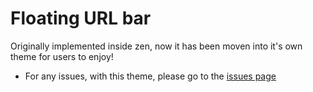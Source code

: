 
# Floating URL bar

Originally implemented inside zen, now it has been moven into it's own theme for users to enjoy!

* For any issues, with this theme, please go to the [issues page](https://github.com/zen-browser/theme-components/issues)

